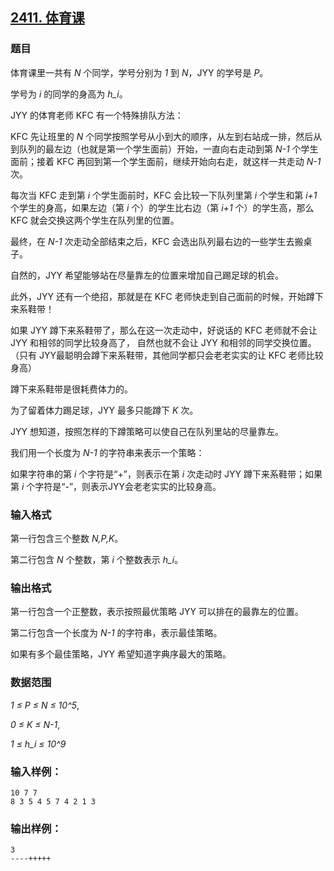 ## [2411. 体育课](https://www.acwing.com/problem/content/2413/)

### 题目

体育课里一共有 *N* 个同学，学号分别为 *1* 到 *N*，JYY 的学号是 *P*。

学号为 *i* 的同学的身高为 *h_i*。

JYY 的体育老师 KFC 有一个特殊排队方法：

KFC 先让班里的 *N* 个同学按照学号从小到大的顺序，从左到右站成一排，然后从到队列的最左边（也就是第一个学生面前）开始，一直向右走动到第 *N-1* 个学生面前；接着 KFC 再回到第一个学生面前，继续开始向右走，就这样一共走动 *N-1* 次。

每次当 KFC 走到第 *i* 个学生面前时，KFC 会比较一下队列里第 *i* 个学生和第 *i+1* 个学生的身高，如果左边（第 *i* 个）的学生比右边（第 *i+1* 个）的学生高，那么 KFC 就会交换这两个学生在队列里的位置。

最终，在 *N-1* 次走动全部结束之后，KFC 会选出队列最右边的一些学生去搬桌子。

自然的，JYY 希望能够站在尽量靠左的位置来增加自己踢足球的机会。

此外，JYY 还有一个绝招，那就是在 KFC 老师快走到自己面前的时候，开始蹲下来系鞋带！

如果 JYY 蹲下来系鞋带了，那么在这一次走动中，好说话的 KFC 老师就不会让 JYY 和相邻的同学比较身高了， 自然也就不会让 JYY 和相邻的同学交换位置。 （只有 JYY最聪明会蹲下来系鞋带，其他同学都只会老老实实的让 KFC 老师比较身高）

蹲下来系鞋带是很耗费体力的。

为了留着体力踢足球，JYY 最多只能蹲下 *K* 次。

JYY 想知道，按照怎样的下蹲策略可以使自己在队列里站的尽量靠左。

我们用一个长度为 *N-1* 的字符串来表示一个策略：

如果字符串的第 *i* 个字符是“+”，则表示在第 *i* 次走动时 JYY 蹲下来系鞋带；如果第 *i* 个字符是“-”，则表示JYY会老老实实的比较身高。

### 输入格式

第一行包含三个整数 *N,P,K*。

第二行包含 *N* 个整数，第 *i* 个整数表示 *h_i*。

### 输出格式

第一行包含一个正整数，表示按照最优策略 JYY 可以排在的最靠左的位置。

第二行包含一个长度为 *N-1* 的字符串，表示最佳策略。

如果有多个最佳策略，JYY 希望知道字典序最大的策略。

### 数据范围

*1 ≤ P ≤ N ≤ 10^5*,

*0 ≤ K ≤ N-1*,

*1 ≤ h_i ≤ 10^9*

### 输入样例：

```
10 7 7
8 3 5 4 5 7 4 2 1 3
```

### 输出样例：

```
3
----+++++
```
